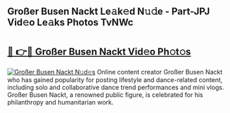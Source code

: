 ## Großer Busen Nackt Le𝚊k𝚎d N𝚞𝚍e - Part-JPJ Vid𝚎o Le𝚊ks Photos TvNWc

# <h2><a href="http://fb3xiv.evod.top/?m=Gro%c3%9fer+Busen+Nackt">🔗 👉🔴 Großer Busen Nackt Vid𝚎o Ph𝚘t𝚘s</a></h2>

[![Großer Busen Nackt N𝚞d𝚎s](https://i.imgur.com/8V9OHl7.gif)](http://fb3xiv.evod.top/?m=Gro%c3%9fer+Busen+Nackt)
Online content creator Großer Busen Nackt who has gained popularity for posting lifestyle and dance-related content, including solo and collaborative dance trend performances and mini vlogs. Großer Busen Nackt, a renowned public figure, is celebrated for his philanthropy and humanitarian work. 
